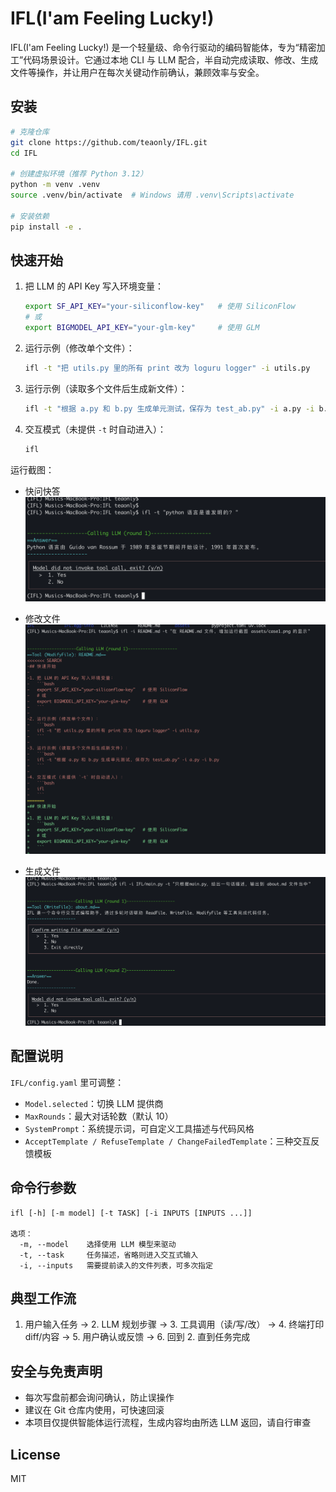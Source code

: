 # IFL(I'am Feeling Lucky!)

IFL(I'am Feeling Lucky!) 是一个轻量级、命令行驱动的编码智能体，专为“精密加工”代码场景设计。它通过本地 CLI 与 LLM 配合，半自动完成读取、修改、生成文件等操作，并让用户在每次关键动作前确认，兼顾效率与安全。

## 安装

```bash
# 克隆仓库
git clone https://github.com/teaonly/IFL.git
cd IFL

# 创建虚拟环境（推荐 Python 3.12）
python -m venv .venv
source .venv/bin/activate  # Windows 请用 .venv\Scripts\activate

# 安装依赖
pip install -e .
```

## 快速开始

1. 把 LLM 的 API Key 写入环境变量：
   ```bash
   export SF_API_KEY="your-siliconflow-key"   # 使用 SiliconFlow
   # 或
   export BIGMODEL_API_KEY="your-glm-key"     # 使用 GLM
   ```

2. 运行示例（修改单个文件）：
   ```bash
   ifl -t "把 utils.py 里的所有 print 改为 loguru logger" -i utils.py
   ```


3. 运行示例（读取多个文件后生成新文件）：
   ```bash
   ifl -t "根据 a.py 和 b.py 生成单元测试，保存为 test_ab.py" -i a.py -i b.py
   ```

4. 交互模式（未提供 `-t` 时自动进入）：
   ```bash
   ifl
   ```

运行截图：

* 快问快答
![case1](assets/case1.png)

* 修改文件
![case2](assets/case2.png)

* 生成文件
![case3](assets/case3.png)


## 配置说明

`IFL/config.yaml` 里可调整：
- `Model.selected`：切换 LLM 提供商
- `MaxRounds`：最大对话轮数（默认 10）
- `SystemPrompt`：系统提示词，可自定义工具描述与代码风格
- `AcceptTemplate / RefuseTemplate / ChangeFailedTemplate`：三种交互反馈模板

## 命令行参数

```
ifl [-h] [-m model] [-t TASK] [-i INPUTS [INPUTS ...]]

选项：
  -m, --model    选择使用 LLM 模型来驱动
  -t, --task     任务描述，省略则进入交互式输入
  -i, --inputs   需要提前读入的文件列表，可多次指定
```

## 典型工作流

1. 用户输入任务 → 2. LLM 规划步骤 → 3. 工具调用（读/写/改） → 4. 终端打印 diff/内容 → 5. 用户确认或反馈 → 6. 回到 2. 直到任务完成

## 安全与免责声明

- 每次写盘前都会询问确认，防止误操作
- 建议在 Git 仓库内使用，可快速回滚
- 本项目仅提供智能体运行流程，生成内容均由所选 LLM 返回，请自行审查

## License

MIT
